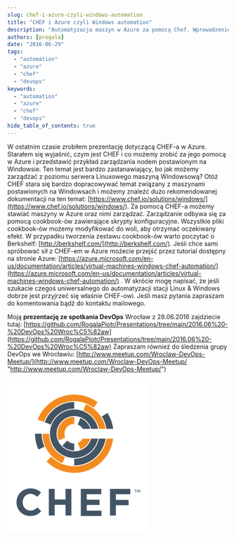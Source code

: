 ```yaml
---
slug: chef-i-azure-czyli-windows-automation
title: "CHEF i Azure czyli Windows automation"
description: "Automatyzacja maszyn w Azure za pomocą Chef. Wprowadzenie do zarządzania maszynami znajdziecie właśnie w tym wpisie. Zapraszam do przeczytania."
authors: [progala]
date: "2016-06-29"
tags: 
  - "automation"
  - "azure"
  - "chef"
  - "devops"
keywords:
  - "automation"
  - "azure"
  - "chef"
  - "devops"
hide_table_of_contents: true
---
```


W ostatnim czasie zrobiłem prezentację dotyczącą CHEF-a w Azure. Starałem się wyjaśnić, czym jest CHEF i co możemy zrobić za jego pomocą w Azure i przedstawić przykład zarządzania nodem postawionym na Windowsie. Ten temat jest bardzo zastanawiający, bo jak możemy zarządzać z poziomu serwera Linuxowego maszyną Windowsową? Otóż CHEF stara się bardzo dopracowywać temat związany z maszynami postawionych na Windowsach i możemy znaleźć dużo rekomendowanej dokumentacji na ten temat: [https://www.chef.io/solutions/windows/](https://www.chef.io/solutions/windows/). Za pomocą CHEF-a możemy stawiać maszyny w Azure oraz nimi zarządzać. Zarządzanie odbywa się za pomocą cookbook-ów zawierające skrypty konfiguracyjne. Wszystkie pliki cookbook-ów możemy modyfikować do woli, aby otrzymać oczekiwany efekt. W przypadku tworzenia zestawu cookbook-ów warto poczytać o Berkshelf: [http://berkshelf.com/](http://berkshelf.com/). Jeśli chce sami spróbować sił z CHEF-em w Azure możecie przejść przez tutorial dostępny na stronie Azure: [https://azure.microsoft.com/en-us/documentation/articles/virtual-machines-windows-chef-automation/](https://azure.microsoft.com/en-us/documentation/articles/virtual-machines-windows-chef-automation/) . W skrócie mogę napisać, że jeśli szukacie czegoś uniwersalnego do automatyzacji stacji Linux & Windows dobrze jest przyjrzeć się właśnie CHEF-owi. Jeśli masz pytania zapraszam do komentowania bądź do kontaktu mailowego. 

Moją **prezentację ze spotkania DevOps** Wrocław z 28.06.2016 zajdziecie tutaj: [https://github.com/RogalaPiotr/Presentations/tree/main/2016.06%20-%20DevOps%20Wroc%C5%82aw](https://github.com/RogalaPiotr/Presentations/tree/main/2016.06%20-%20DevOps%20Wroc%C5%82aw) Zapraszam również do śledzenia grupy DevOps we Wrocławiu: [http://www.meetup.com/Wroclaw-DevOps-Meetup/](http://www.meetup.com/Wroclaw-DevOps-Meetup/ "http://www.meetup.com/Wroclaw-DevOps-Meetup/")

![Chef](images/image.png)